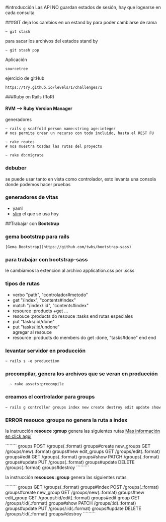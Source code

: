 #introducción
Las API NO guardan estados de sesión, hay que logearse en cada consulta

###GIT
deja los cambios en un estand by para poder cambiarse de rama

    ~ git stash

para sacar los archivos del estados stand by

    ~ git stash pop

Aplicación

    sourcetree

ejercicio de gitHub

    https://try.github.io/levels/1/challenges/1

###Ruby on Rails (RoR)
#### RVM --> Ruby Version Manager

generadores

    ~ rails g scaffold person name:string age:integer
    # nos permite crear un recurso con todo incluido, hasta el REST FU

    ~ rake routes
    # nos muestra tosdas las rutas del proyecto

    ~ rake db:migrate
### debuber
se puede usar tanto en vista como controlador, esto levanta una consola donde podemos hacer pruebas

### generadores de vitas

  + yaml
  + [slim](http://slim-lang.com/) el que se usa hoy

##Trabajar con **Bootstrap**
### gema bootstrap para rails

    [Gema Bootstrap](https://github.com/twbs/bootstrap-sass)

### para trabajar con bootstrap-sass
le cambiamos la extencion al archivo application.css por .scss

### tipos de rutas

+ verbo "path", "controlador#metodo"
+ get "/index", "contents#index"
+ match "/index/:id", "contents#index"
+ resource :products
    +get ...
+ resouce :products do
    resouce :tasks
  end
rutas especiales
+ put "tasks/:id/done"
+ put "tasks/:id/undone"  
agregar al resouce
+ resource :products do
    members do
      get :done, "tasks#done"
    end
  end
### levantar servidor en producción

    ~ rails s -e producction

### precompilar, genera los archivos que se veran en producción

      ~ rake assets:precompile

### creamos el controlador para groups

    ~ rails g controller groups index new create destroy edit update show

### ERROR **resouce :groups** no genera la ruta a index
la instrucción **resouce :group** genera las siguientes rutas
[Mas información en click aquí](http://api.rubyonrails.org/classes/ActionDispatch/Routing/Mapper/Resources.html)

´´´´´´´´
groups      POST   /groups(.:format)      groups#create
new_groups  GET    /groups/new(.:format)  groups#new
edit_groups GET    /groups/edit(.:format) groups#edit
            GET    /groups(.:format)      groups#show
            PATCH  /groups(.:format)      groups#update
            PUT    /groups(.:format)      groups#update
            DELETE /groups(.:format)      groups#destroy
´´´´´´´´´

la instrucción **resouces :group** genera las siguientes rutas

´´´´´´´´
groups     GET    /groups(.:format)          groups#index
           POST   /groups(.:format)          groups#create
new_group  GET    /groups/new(.:format)      groups#new
edit_group GET    /groups/:id/edit(.:format) groups#edit
 group     GET    /groups/:id(.:format)      groups#show
           PATCH  /groups/:id(.:format)      groups#update
           PUT    /groups/:id(.:format)      groups#update
           DELETE /groups/:id(.:format)      groups#destroy
´´´´´´´´´
